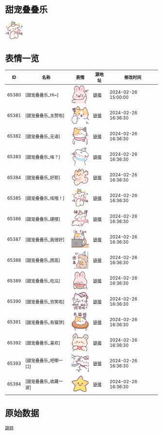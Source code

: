 # 甜宠叠叠乐

<img src="./cover.png" height="60" alt="cover" />

# 表情一览

|ID|名称|表情|源地址|修改时间|
|----|----|----|----|----|
|65380|[甜宠叠叠乐_Hi~]|<img src="./pic/065380_%5B甜宠叠叠乐_Hi~%5D.png" height="60" alt="Hi~"/>|[链接](https://i0.hdslb.com/bfs/garb/caa854b8d0f9fe45a3afeb73abb2bd1e14e2f30f.png)|2024-02-26 15:00:00|
|65381|[甜宠叠叠乐_太赞啦]|<img src="./pic/065381_%5B甜宠叠叠乐_太赞啦%5D.png" height="60" alt="太赞啦"/>|[链接](https://i0.hdslb.com/bfs/garb/ed8572c0af29379a686162f828c6b43ef0ed1dac.png)|2024-02-26 16:36:30|
|65382|[甜宠叠叠乐_无语]|<img src="./pic/065382_%5B甜宠叠叠乐_无语%5D.png" height="60" alt="无语"/>|[链接](https://i0.hdslb.com/bfs/garb/6db5ce52ae184d49afd42d023e31111794eb8233.png)|2024-02-26 16:36:30|
|65383|[甜宠叠叠乐_啥？]|<img src="./pic/065383_%5B甜宠叠叠乐_啥？%5D.png" height="60" alt="啥？"/>|[链接](https://i0.hdslb.com/bfs/garb/3014dd10df338664e418ccaa6a5fb021568a5229.png)|2024-02-26 16:36:30|
|65384|[甜宠叠叠乐_好耶]|<img src="./pic/065384_%5B甜宠叠叠乐_好耶%5D.png" height="60" alt="好耶"/>|[链接](https://i0.hdslb.com/bfs/garb/3157764bd74bde3d5b10c7800c000a4559f280d1.png)|2024-02-26 16:36:30|
|65385|[甜宠叠叠乐_哇哦！]|<img src="./pic/065385_%5B甜宠叠叠乐_哇哦！%5D.png" height="60" alt="哇哦！"/>|[链接](https://i0.hdslb.com/bfs/garb/26f844c8c2389a8b7a64b397ebeef32d20c7d98d.png)|2024-02-26 16:36:30|
|65386|[甜宠叠叠乐_硬撑]|<img src="./pic/065386_%5B甜宠叠叠乐_硬撑%5D.png" height="60" alt="硬撑"/>|[链接](https://i0.hdslb.com/bfs/garb/9ae1c0aa684ca072de08a29302196da6cfb7a6d4.png)|2024-02-26 16:36:30|
|65387|[甜宠叠叠乐_我很好]|<img src="./pic/065387_%5B甜宠叠叠乐_我很好%5D.png" height="60" alt="我很好"/>|[链接](https://i0.hdslb.com/bfs/garb/a78462f435f9f5f7e86c3fb92607b345f91d2713.png)|2024-02-26 16:36:30|
|65388|[甜宠叠叠乐_困高]|<img src="./pic/065388_%5B甜宠叠叠乐_困高%5D.png" height="60" alt="困高"/>|[链接](https://i0.hdslb.com/bfs/garb/ff12803d9f3db8d248a581abd88ae2b00cb6e218.png)|2024-02-26 16:36:30|
|65389|[甜宠叠叠乐_吃瓜]|<img src="./pic/065389_%5B甜宠叠叠乐_吃瓜%5D.png" height="60" alt="吃瓜"/>|[链接](https://i0.hdslb.com/bfs/garb/651cda43643ee8e7c7a776838b0a2678e2c30fc4.png)|2024-02-26 16:36:30|
|65390|[甜宠叠叠乐_穷笑啦]|<img src="./pic/065390_%5B甜宠叠叠乐_穷笑啦%5D.png" height="60" alt="穷笑啦"/>|[链接](https://i0.hdslb.com/bfs/garb/44f3679db8178dfe488fb677336c7892c407d5a1.png)|2024-02-26 16:36:30|
|65391|[甜宠叠叠乐_有猫饼]|<img src="./pic/065391_%5B甜宠叠叠乐_有猫饼%5D.png" height="60" alt="有猫饼"/>|[链接](https://i0.hdslb.com/bfs/garb/23cf41106c5482a6e645ca8c27640bba34123875.png)|2024-02-26 16:36:30|
|65392|[甜宠叠叠乐_喜欢]|<img src="./pic/065392_%5B甜宠叠叠乐_喜欢%5D.png" height="60" alt="喜欢"/>|[链接](https://i0.hdslb.com/bfs/garb/410fe866fd5b22aad59a397b11956399ae5cf849.png)|2024-02-26 16:36:30|
|65393|[甜宠叠叠乐_吧唧一口]|<img src="./pic/065393_%5B甜宠叠叠乐_吧唧一口%5D.png" height="60" alt="吧唧一口"/>|[链接](https://i0.hdslb.com/bfs/garb/85d28a8c1c51efdbdf6822c12899138eb67b1e48.png)|2024-02-26 16:36:30|
|65394|[甜宠叠叠乐_收藏一波]|<img src="./pic/065394_%5B甜宠叠叠乐_收藏一波%5D.png" height="60" alt="收藏一波"/>|[链接](https://i0.hdslb.com/bfs/garb/81338a0b032e9fd0dacba7b7ced6091f1c396ae0.png)|2024-02-26 16:36:30|

# 原始数据

[跳转](./raw.json)

